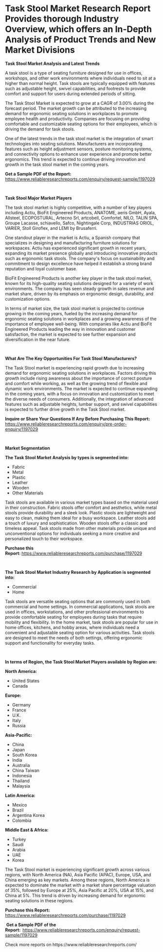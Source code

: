 <p><h1>Task Stool Market Research Report Provides thorough Industry Overview, which offers an In-Depth Analysis of Product Trends and New Market Divisions</h1></p><p><strong>Task Stool Market Analysis and Latest Trends</strong></p>
<p><p>A task stool is a type of seating furniture designed for use in offices, workshops, and other work environments where individuals need to sit at a higher than normal height. Task stools are typically equipped with features such as adjustable height, swivel capabilities, and footrests to provide comfort and support for users during extended periods of sitting.</p><p>The Task Stool Market is expected to grow at a CAGR of 3.00% during the forecast period. The market growth can be attributed to the increasing demand for ergonomic seating solutions in workplaces to promote employee health and productivity. Companies are focusing on providing comfortable and customizable seating options for their employees, which is driving the demand for task stools.</p><p>One of the latest trends in the task stool market is the integration of smart technologies into seating solutions. Manufacturers are incorporating features such as height adjustment sensors, posture monitoring systems, and connectivity options to enhance user experience and promote better ergonomics. This trend is expected to continue driving innovation and growth in the task stool market in the coming years.</p></p>
<p><strong>Get a Sample PDF of the Report:&nbsp;</strong> <a href="https://www.reliableresearchreports.com/enquiry/request-sample/1197029">https://www.reliableresearchreports.com/enquiry/request-sample/1197029</a></p>
<p>&nbsp;</p>
<p><strong>Task Stool Major Market Players</strong></p>
<p><p>The task stool market is highly competitive, with a number of key players including Actiu, BioFit Engineered Products, ANATOME, aeris GmbH, Ayala, Allsteel, ECOPOSTURAL, Artecno Srl, artcobell, Comfortel, NILO, TALIN SPA, Groupe Lacasse, schiavello, Safco, Nightingale Corp, INDUSTRIAS ORIOL, VARIER, Stoll Giroflex, and LEMI by Brusaferri.</p><p>One standout player in the market is Actiu, a Spanish company that specializes in designing and manufacturing furniture solutions for workspaces. Actiu has experienced significant growth in recent years, expanding its market presence globally and introducing innovative products such as ergonomic task stools. The company's focus on sustainability and commitment to design excellence have helped it establish a strong brand reputation and loyal customer base.</p><p>BioFit Engineered Products is another key player in the task stool market, known for its high-quality seating solutions designed for a variety of work environments. The company has seen steady growth in sales revenue and market share, driven by its emphasis on ergonomic design, durability, and customization options.</p><p>In terms of market size, the task stool market is projected to continue growing in the coming years, fueled by the increasing demand for ergonomic seating solutions in workplaces and a growing awareness of the importance of employee well-being. With companies like Actiu and BioFit Engineered Products leading the way in innovation and customer satisfaction, the market is expected to see further expansion and diversification in the near future.</p></p>
<p>&nbsp;</p>
<p><strong>What Are The Key Opportunities For Task Stool Manufacturers?</strong></p>
<p><p>The Task Stool market is experiencing rapid growth due to increasing demand for ergonomic seating solutions in workplaces. Factors driving this growth include rising awareness about the importance of correct posture and comfort while working, as well as the growing trend of flexible and dynamic work environments. The market is expected to continue expanding in the coming years, with a focus on innovation and customization to meet the diverse needs of consumers. Additionally, the integration of advanced features such as adjustable heights, lumbar support, and swivel capabilities is expected to further drive growth in the Task Stool market.</p></p>
<p><strong>Inquire or Share Your Questions If Any Before Purchasing This Report:</strong> <a href="https://www.reliableresearchreports.com/enquiry/pre-order-enquiry/1197029">https://www.reliableresearchreports.com/enquiry/pre-order-enquiry/1197029</a></p>
<p>&nbsp;</p>
<p><strong>Market Segmentation</strong></p>
<p><strong>The Task Stool Market Analysis by types is segmented into:</strong></p>
<p><ul><li>Fabric</li><li>Metal</li><li>Plastic</li><li>Leather</li><li>Wooden</li><li>Other Materials</li></ul></p>
<p><p>Task stools are available in various market types based on the material used in their construction. Fabric stools offer comfort and aesthetics, while metal stools provide durability and a sleek look. Plastic stools are lightweight and easy to clean, making them ideal for a busy workspace. Leather stools add a touch of luxury and sophistication. Wooden stools offer a classic and timeless appeal. Task stools made from other materials provide unique and unconventional options for individuals seeking a more creative and personalized touch to their workspace.</p></p>
<p><strong>Purchase this Report:&nbsp;</strong><a href="https://www.reliableresearchreports.com/purchase/1197029">https://www.reliableresearchreports.com/purchase/1197029</a></p>
<p>&nbsp;</p>
<p><strong>The Task Stool Market Industry Research by Application is segmented into:</strong></p>
<p><ul><li>Commercial</li><li>Home</li></ul></p>
<p><p>Task stools are versatile seating options that are commonly used in both commercial and home settings. In commercial applications, task stools are used in offices, workstations, and other professional environments to provide comfortable seating for employees during tasks that require mobility and flexibility. In the home market, task stools are popular for use in home offices, kitchens, and hobby areas, where individuals need a convenient and adjustable seating option for various activities. Task stools are designed to meet the needs of both settings, offering ergonomic support and functionality for everyday tasks.</p></p>
<p>&nbsp;</p>
<p><strong>In terms of Region, the Task Stool Market Players available by Region are:</strong></p>
<p>
    <p> <strong> North America: </strong>
        <ul>
            <li>United States</li>
            <li>Canada</li>
        </ul>
        </p> 
    <p> <strong> Europe: </strong>
        <ul>
            <li>Germany</li>
            <li>France</li>
            <li>U.K.</li>
            <li>Italy</li>
            <li>Russia</li>
        </ul>
        </p> 
    <p> <strong> Asia-Pacific: </strong>
        <ul>
            <li>China</li>
            <li>Japan</li>
            <li>South Korea</li>
            <li>India</li>
            <li>Australia</li>
            <li>China Taiwan</li>
            <li>Indonesia</li>
            <li>Thailand</li>
            <li>Malaysia</li>
        </ul>
        </p> 
    <p> <strong> Latin America: </strong>
        <ul>
            <li>Mexico</li>
            <li>Brazil</li>
            <li>Argentina Korea</li>
            <li>Colombia</li>
        </ul>
        </p> 
    <p> <strong> Middle East & Africa: </strong>
        <ul>
            <li>Turkey</li>
            <li>Saudi</li>
            <li>Arabia</li>
            <li>UAE</li>
            <li>Korea</li>
        </ul>
    </p>
    </p>
<p><p>The Task Stool market is experiencing significant growth across various regions, with North America (NA), Asia Pacific (APAC), Europe, USA, and China emerging as key markets. Among these regions, North America is expected to dominate the market with a market share percentage valuation of 35%, followed by Europe at 25%, Asia Pacific at 20%, USA at 15%, and China at 5%. This trend is driven by increasing demand for ergonomic seating solutions in these regions.</p></p>
<p><strong>Purchase this Report: </strong><a href="https://www.reliableresearchreports.com/purchase/1197029">https://www.reliableresearchreports.com/purchase/1197029</a></p>
<p>&nbsp;<strong>Get a Sample PDF of the Report:&nbsp;&nbsp;</strong><a href="https://www.reliableresearchreports.com/enquiry/request-sample/1197029">https://www.reliableresearchreports.com/enquiry/request-sample/1197029</a></p>
<p><strong></strong></p>
<p>Check more reports on https://www.reliableresearchreports.com/</p>